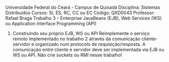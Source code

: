 Universidade Federal do Ceará - Campus de Quixadá
Disciplina: Sistemas Distribuídos
Cursos: SI, ES, RC, CC ou EC
Código: QXD0043
Professor: Rafael Braga
Trabalho 3 – Enterprise JavaBeans (EJB), Web Services (WS) ou Application Interface Programming (API)
1) Construindo seu próprio EJB, WS ou API
Reimplemente o serviço remoto implementado no trabalho 2 através da comunicação cliente-servidor e organizado num protocolo de requisição/resposta. A comunicação entre cliente e servidor deve ser
implementada via EJB ou WS ou API. Não crie sockets ou RMI nesse trabalho!
